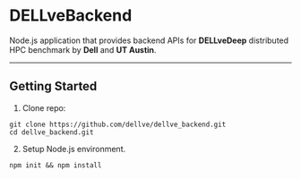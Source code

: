 DELLveBackend
============

Node.js application that provides backend APIs for **DELLveDeep** distributed HPC benchmark by **Dell** and **UT Austin**.  

----------


Getting Started
----------------------

1. Clone repo:

```
git clone https://github.com/dellve/dellve_backend.git
cd dellve_backend.git
```

2. Setup Node.js environment.

```
npm init && npm install
``` 
